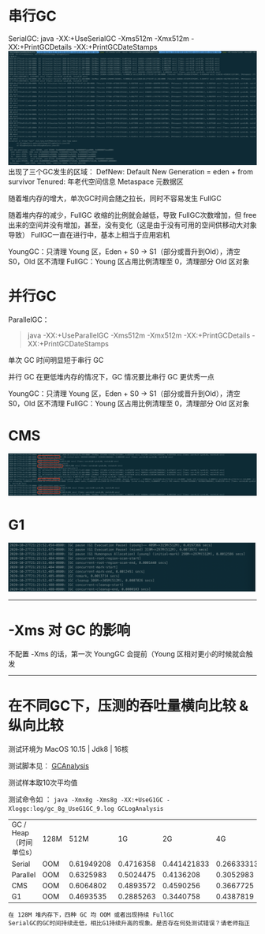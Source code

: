 # 串行GC
SerialGC:
    java -XX:+UseSerialGC -Xms512m -Xmx512m -XX:+PrintGCDetails -XX:+PrintGCDateStamps 
    ![128M Heap GC Info](../resource/image/SerialGC_LowerHeap.jpg)
    出现了三个GC发生的区域：
        DefNew:     Default New Generation = eden + from survivor
        Tenured:    年老代空间信息
        Metaspace   元数据区
    
随着堆内存的增大，单次GC时间会随之拉长，同时不容易发生 FullGC

随着堆内存的减少，FullGC 收缩的比例就会越低，导致 FullGC次数增加，但 free 出来的空间并没有增加，甚至，没有变化（这是由于没有可用的空间供移动大对象导致）
        FullGC一直在进行中，基本上相当于应用宕机
        
YoungGC：只清理 Young 区，Eden + S0 -> S1（部分或晋升到Old），清空 S0，Old 区不清理
FullGC：Young 区占用比例清理至 0，清理部分 Old 区对象

# 并行GC
ParallelGC：
   > java -XX:+UseParallelGC -Xms512m -Xmx512m -XX:+PrintGCDetails -XX:+PrintGCDateStamps 
    
单次 GC 时间明显短于串行 GC

并行 GC 在更低堆内存的情况下，GC 情况要比串行 GC 更优秀一点
    
YoungGC：只清理 Young 区，Eden + S0 -> S1（部分或晋升到Old），清空 S0，Old 区不清理
FullGC：Young 区占用比例清理至 0，清理部分 Old 区对象

# CMS
![CMS的GC流程](../resource/image/CMS.png)


# G1
![G1的GC流程](../resource/image/G1.png)


---
# -Xms 对 GC 的影响
不配置 -Xms 的话，第一次 YoungGC 会提前（Young 区相对更小的时候就会触发

--- 

# 在不同GC下，压测的吞吐量横向比较 & 纵向比较
测试环境为 MacOS 10.15 | Jdk8 | 16核

测试脚本见： [GCAnalysis](../scripts/GCAnalysis.py)

测试样本取10次平均值

测试命令如 ： `java -Xmx8g -Xms8g -XX:+UseG1GC -Xloggc:log/gc_8g_UseG1GC_9.log GCLogAnalysis`

<table>
    <tr>
        <td>GC / Heap（时间单位s）</td>
        <td>128M</td>
        <td>512M</td>
        <td>1G</td>
        <td>2G</td>
        <td>4G</td>
        <td>8G</td>
    </tr>
    <tr>
        <td>Serial</td>
        <td>OOM</td>
        <td>0.61949208</td>
        <td>0.4716358</td>
        <td>0.441421833</td>
        <td>0.266333133</td>
        <td>0.159115533
</td>
    </tr>
    <tr>
        <td>Parallel</td>
        <td>OOM</td>
        <td>0.6325983</td>
        <td>0.5024475</td>
        <td>0.4136208</td>
        <td>0.3052983</td>
        <td>0.1485401</td>
    </tr>
    <tr>
        <td>CMS</td>
        <td>OOM</td>
        <td>0.6064802</td>
        <td>0.4893572</td>
        <td>0.4590256</td>
        <td>0.3667725</td>
        <td>0.3671848</td>
    </tr>
    <tr>
        <td>G1</td>
        <td>OOM</td>
        <td>0.4693535</td>
        <td>0.2885263</td>
        <td>0.3440758</td>
        <td>0.4387819</td>
        <td>0.4878826</td>
    </tr>    
</table>

```
在 128M 堆内存下，四种 GC 均 OOM 或者出现持续 FullGC
SerialGC的GC时间持续走低，相比G1持续升高的现象。是否存在何处测试错误？请老师指正
```